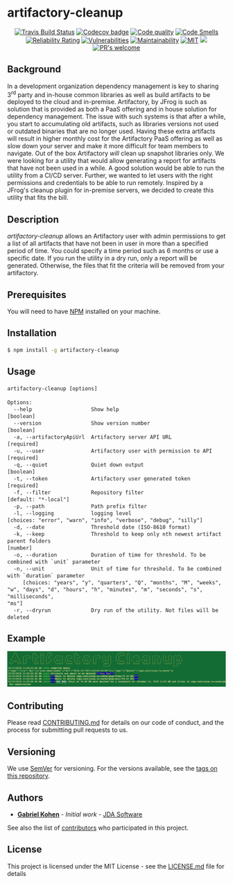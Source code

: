 # artifactory-cleanup

<p align="center">
    <a href="https://travis-ci.com/JDASoftwareGroup/artifactory-cleanup"><img src="https://travis-ci.com/JDASoftwareGroup/artifactory-cleanup.svg?branch=master" alt="Travis Build Status"></a>
    <a href="https://codecov.io/gh/JDASoftwareGroup/artifactory-cleanup"><img src="https://codecov.io/gh/JDASoftwareGroup/artifactory-cleanup/branch/master/graph/badge.svg" alt="Codecov badge"></a>
    <a href="https://app.codacy.com/app/gkohen/artifactory-cleanup?utm_source=github.com&utm_medium=referral&utm_content=JDASoftwareGroup/artifactory-cleanup&utm_campaign=Badge_Grade_Dashboard"><img src="https://api.codacy.com/project/badge/Grade/b10e3ad8327649159329c2093b3f8301" alt="Code quality"></a>
    <a href="https://sonarcloud.io/component_measures?id=JDASoftwareGroup_artifactory-cleanup&metric=code_smells"><img src="https://sonarcloud.io/api/project_badges/measure?project=JDASoftwareGroup_artifactory-cleanup&metric=code_smells" alt="Code Smells"></a>
    <a href="https://sonarcloud.io/component_measures?id=JDASoftwareGroup_artifactory-cleanup&metric=reliability_rating"><img src="https://sonarcloud.io/api/project_badges/measure?project=JDASoftwareGroup_artifactory-cleanup&metric=reliability_rating" alt="Reliability Rating"></a>
    <a href="https://sonarcloud.io/component_measures?id=JDASoftwareGroup_artifactory-cleanup&metric=vulnerabilities"><img src="https://sonarcloud.io/api/project_badges/measure?project=JDASoftwareGroup_artifactory-cleanup&metric=vulnerabilities" alt="Vulnerabilities"></a>
    <a href="https://sonarcloud.io/component_measures?id=JDASoftwareGroup_artifactory-cleanup&metric=sqale_rating"><img src="https://sonarcloud.io/api/project_badges/measure?project=JDASoftwareGroup_artifactory-cleanup&metric=sqale_rating" alt="Maintainability"></a>
    <a href="https://opensource.org/licenses/MIT"><img src="https://img.shields.io/github/license/mashape/apistatus.svg" alt="MIT"></a>
    <a href="https://app.fossa.io/projects/git%2Bgithub.com%2FJDASoftwareGroup%2Fartifactory-cleanup?ref=badge_shield" alt="FOSSA Status"><img src="https://app.fossa.io/api/projects/git%2Bgithub.com%2FJDASoftwareGroup%2Fartifactory-cleanup.svg?type=shield"/></a>
    <a href="https://github.com/JDASoftwareGroup/artifactory-cleanup/pulls"><img src="https://img.shields.io/badge/PRs%20-welcome-brightgreen.svg" alt="PR's welcome"></a>
</p>

## Background
In a development organization dependency management is key to sharing 3<sup>rd</sup> party and in-house common libraries 
as well as build artifacts to be deployed to the cloud and in-premise. Artifactory, by JFrog is such as solution that is 
provided as both a PaaS offering and in house solution for dependency management.
The issue with such systems is that after a while, you start to accumulating old artifacts, such as 
libraries versions not used or outdated binaries that are no longer used. 
Having these extra artifacts will result in higher monthly cost for the Artifactory PaaS offering as well as slow down 
your server and make it more difficult for team members to navigate. Out of the box Artifactory *will* clean up snapshot
libraries only.
We were looking for a utility that would allow generating a report for artifacts that have not been used in a while. 
A good solution would be able to run the utility from a CI/CD server. Further, we wanted to let users with the right 
permissions and credentials to be able to run remotely.
Inspired by a JFrog's cleanup plugin for in-premise servers, we decided to create this utility that fits the bill.

## Description
*artifactory-cleanup* allows an Artifactory user with admin permissions to get a list of all artifacts that have not
been in user in more than a specified period of time. You could specify a time period such as 6 months or use a 
specific date.
If you run the utility in a dry run, only a report will be generated. Otherwise, the files that fit the criteria will
be removed from your artifactory.  

## Prerequisites

You will need to have [NPM](https://www.npmjs.com/get-npm) installed on your machine. 

## Installation

```sh
$ npm install -g artifactory-cleanup
```

## Usage

```
artifactory-cleanup [options]

Options:
  --help                   Show help                                                                                                        [boolean]
  --version                Show version number                                                                                              [boolean]
  -a, --artifactoryApiUrl  Artifactory server API URL                                                                                      [required]
  -u, --user               Artifactory user with permission to API                                                                         [required]
  -q, --quiet              Quiet down output                                                                                                [boolean]
  -t, --token              Artifactory user generated token                                                                                [required]
  -f, --filter             Repository filter                                                                                     [default: "*-local"]
  -p, --path               Path prefix filter
  -l, --logging            logging level                                              [choices: "error", "warn", "info", "verbose", "debug", "silly"]
  -d, --date               Threshold date (ISO-8610 format)
  -k, --keep               Threshold to keep only nth newest artifact parent folders                                                         [number]
  -o, --duration           Duration of time for threshold. To be combined with `unit` parameter
  -n, --unit               Unit of time for threshold. To be combined with `duration` parameter
     [choices: "years", "y", "quarters", "Q", "months", "M", "weeks", "w", "days", "d", "hours", "h", "minutes", "m", "seconds", "s", "milliseconds",                                                                                                                                              "ms"]
  -r, --dryrun             Dry run of the utility. Not files will be deleted

```

## Example

![Example](screen.png)

## Contributing

Please read [CONTRIBUTING.md](CONTRIBUTING.md) for details on our code of conduct, and the process for submitting pull requests to us.

## Versioning

We use [SemVer](http://semver.org/) for versioning. For the versions available, see the [tags on this repository](https://github.com/jda/artifactory-cleanup/tags). 

## Authors

* **[Gabriel Kohen](http://github.com/gkohen)** - *Initial work* - [JDA Software](https://github.com/jda)

See also the list of [contributors](https://github.com/jda/artifactory-cleanup/contributors) who participated in this project.

## License

This project is licensed under the MIT License - see the [LICENSE.md](LICENSE) file for details



